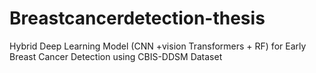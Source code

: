 # Breastcancerdetection-thesis
Hybrid Deep Learning Model (CNN +vision Transformers + RF) for Early Breast Cancer Detection using CBIS-DDSM Dataset
